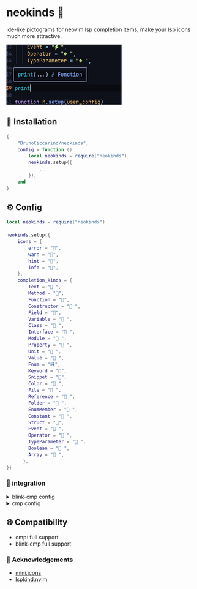 # neokinds 🥴 

ide-like pictograms for neovim lsp completion items, make your lsp icons much more attractive.
 
![img](./img/neokind.jpg)

## 🍺 Installation

```lua
{
    "BrunoCiccarino/neokinds",
    config = function ()
        local neokinds = require("neokinds"), 
        neokinds.setup({
            ...
        }),
    end
}
```

## ⚙️  Config 

```lua
local neokinds = require("neokinds")

neokinds.setup({
    icons = {
        error = "",
        warn = "",
        hint = "",
        info = "",
    },
    completion_kinds = {
        Text = " ",
        Method = "󰆧",
        Function = "󰊕",
        Constructor = " ",
        Field = "",
        Variable = " ",
        Class = "󰠱 ",
        Interface = " ",
        Module = " ",
        Property = "󰜢 ",
        Unit = " ",
        Value = " ",
        Enum = "練",
        Keyword = "󰌋",
        Snippet = "",
        Color = " ",
        File = " ",
        Reference = " ",
        Folder = " ",
        EnumMember = " ",
        Constant = " ",
        Struct = "",
        Event = " ",
        Operator = " ",
        TypeParameter = " ",
        Boolean = " ",
        Array = " ",
      },        
})

```

### 🎨 integration

<details>
<summary> blink-cmp config</summary>

```lua
local neokinds = require("neokinds")

require('blink-cmp').setup({
    completion = {
        list = { selection = function(ctx) return ctx.mode == "cmdline" and "auto_insert" or "preselect" end },
        menu = {
            border = "rounded",
            winhighlight = "Normal:NormalFloat,FloatBorder:FloatBorder,CursorLine:PmenuSel,Search:None",
            draw = {
                components = {
                    kind_icon = {
                        text = function(ctx)
                            
                            local icon = neokinds.config.completion_kinds[ctx.kind] or ""
                            return icon .. " " .. (ctx.kind or "")
                        end,
                        highlight = function(ctx)
                            
                            return "CmpItemKind" .. (ctx.kind or "Default")
                        end,
                    },
                },
            },
        },
    },
}
```
</details>

<details>
<summary> cmp config</summary>

```lua
 formatting = {
    format = function(entry, vim_item)
      vim_item.menu = ({
        nvim_lsp = "[LSP]",
        luasnip = "[Snippet]",
        buffer = "[Buffer]",
        nvim_lua = "[API]",
        path = "[Path]",
        calc = "[Calc]",
        emoji = "[Emoji]",
      })[entry.source.name] or ""
        vim_item.kind = string.format("%s %s", M.config.completion_kinds[vim_item.kind] or "", vim_item.kind)
    return vim_item
    end,
  },
```
</details>

## 🌐 Compatibility

- cmp: full support 
- blink-cmp full support

### 👏 Acknowledgements

- [mini.icons](https://github.com/echasnovski/mini.icons)
- [lspkind.nvim](https://github.com/onsails/lspkind.nvim)

